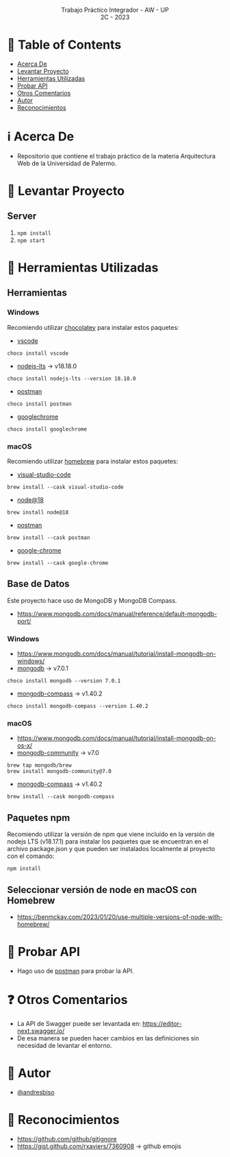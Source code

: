 <p align="center">
    Trabajo Práctico Integrador - AW - UP
    <br>
    2C - 2023
    <br>
</p>

# :pencil: Table of Contents

- [Acerca De](#about)
- [Levantar Proyecto](#run_project)
- [Herramientas Utilizadas](#built_using)
- [Probar API](#api_testing)
- [Otros Comentarios](#comments)
- [Autor](#author)
- [Reconocimientos](#acknowledgement)

# :information_source: Acerca De <a name = "about"></a>

- Repositorio que contiene el trabajo práctico de la materia Arquitectura Web de la Universidad de Palermo.

# :wrench: Levantar Proyecto <a name = "run_project"></a>

## Server

1. `npm install`
2. `npm start`

# :hammer: Herramientas Utilizadas <a name = "built_using"></a>

## Herramientas

### Windows

Recomiendo utilizar [chocolatey](https://chocolatey.org/install) para instalar estos paquetes:

- [vscode](https://community.chocolatey.org/packages/vscode)

```
choco install vscode
```

- [nodejs-lts](https://community.chocolatey.org/packages/nodejs-lts) -> v18.18.0

```
choco install nodejs-lts --version 18.18.0
```

- [postman](https://community.chocolatey.org/packages/postman)

```
choco install postman
```

- [googlechrome](https://community.chocolatey.org/packages/googlechrome)

```
choco install googlechrome
```

### macOS

Recomiendo utilizar [homebrew](https://brew.sh/) para instalar estos paquetes:

- [visual-studio-code](https://formulae.brew.sh/cask/visual-studio-code#default)

```
brew install --cask visual-studio-code
```

- [node@18](https://formulae.brew.sh/formula/node@18)

```
brew install node@18
```

- [postman](https://formulae.brew.sh/cask/postman#default)

```
brew install --cask postman
```

- [google-chrome](https://formulae.brew.sh/cask/google-chrome#default)

```
brew install --cask google-chrome
```

## Base de Datos

Este proyecto hace uso de MongoDB y MongoDB Compass.

- https://www.mongodb.com/docs/manual/reference/default-mongodb-port/

### Windows

- https://www.mongodb.com/docs/manual/tutorial/install-mongodb-on-windows/
- [mongodb](https://community.chocolatey.org/packages/mongodb) -> v7.0.1

```
choco install mongodb --version 7.0.1
```

- [mongodb-compass](https://community.chocolatey.org/packages/mongodb-compass) -> v1.40.2

```
choco install mongodb-compass --version 1.40.2
```

### macOS

- https://www.mongodb.com/docs/manual/tutorial/install-mongodb-on-os-x/
- [mongodb-community](https://github.com/mongodb/homebrew-brew) -> v7.0

```
brew tap mongodb/brew
brew install mongodb-community@7.0
```

- [mongodb-compass](https://formulae.brew.sh/cask/mongodb-compass) -> v1.40.2

```
brew install --cask mongodb-compass
```

## Paquetes npm

Recomiendo utilizar la versión de npm que viene incluído en la versión de nodejs LTS (v18.17.1) para instalar los paquetes que se encuentran en el archivo package.json y que pueden ser instalados localmente al proyecto con el comando:

```
npm install
```

## Seleccionar versión de node en macOS con Homebrew

- https://benmckay.com/2023/01/20/use-multiple-versions-of-node-with-homebrew/

# :telescope: Probar API <a name = "test_api"></a>

- Hago uso de [postman](https://www.postman.com/) para probar la API.

# :question: Otros Comentarios <a name = "comments"></a>

- La API de Swagger puede ser levantada en: https://editor-next.swagger.io/
- De esa manera se pueden hacer cambios en las definiciones sin necesidad de levantar el entorno.

# :speech_balloon: Autor <a name = "author"></a>

- [@andresbiso](https://github.com/andresbiso)

# :tada: Reconocimientos <a name = "acknowledgement"></a>

- https://github.com/github/gitignore
- https://gist.github.com/rxaviers/7360908 -> github emojis

